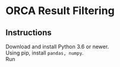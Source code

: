 # ORCA Result Filtering

## Instructions
Download and install Python 3.6 or newer.  
Using pip, install ```pandas, numpy```.  
Run   

